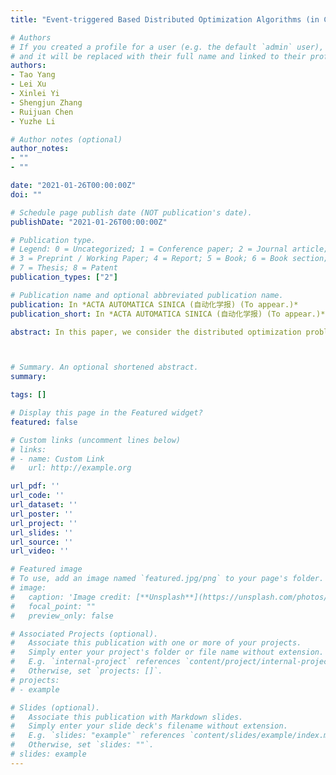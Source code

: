 ```yaml
---
title: "Event-triggered Based Distributed Optimization Algorithms (in Chinese)"

# Authors
# If you created a profile for a user (e.g. the default `admin` user), write the username (folder name) here 
# and it will be replaced with their full name and linked to their profile.
authors:
- Tao Yang
- Lei Xu
- Xinlei Yi
- Shengjun Zhang
- Ruijuan Chen
- Yuzhe Li

# Author notes (optional)
author_notes:
- ""
- ""

date: "2021-01-26T00:00:00Z"
doi: ""

# Schedule page publish date (NOT publication's date).
publishDate: "2021-01-26T00:00:00Z"

# Publication type.
# Legend: 0 = Uncategorized; 1 = Conference paper; 2 = Journal article;
# 3 = Preprint / Working Paper; 4 = Report; 5 = Book; 6 = Book section;
# 7 = Thesis; 8 = Patent
publication_types: ["2"]

# Publication name and optional abbreviated publication name.
publication: In *ACTA AUTOMATICA SINICA (自动化学报) (To appear.)*
publication_short: In *ACTA AUTOMATICA SINICA (自动化学报) (To appear.)*

abstract: In this paper, we consider the distributed optimization problem, whose objective is to minimize a global cost function formed by a sum of local private cost functions,  by using local information exchange. In order to avoid continuous communication among agents and reduce communication overheads, we develop event-triggered distributed optimization algorithms for undirected connected graphs based on the proportional-integral control strategy. We show that the proposed algorithms are free of Zeno behavior, and asymptotically converge to one of global minimizers, if the local cost functions are convex and differentiable. Moreover, we show that the proposed algorithms exponentially converge to the unique global minimizer if in addition, the local cost functions have locally Lipschitz gradients, and the global cost function is restricted strongly convex with respect to the global minimizer. The theoretical results are illustrated by numerical simulations.



# Summary. An optional shortened abstract.
summary:

tags: []

# Display this page in the Featured widget?
featured: false

# Custom links (uncomment lines below)
# links:
# - name: Custom Link
#   url: http://example.org

url_pdf: ''
url_code: ''
url_dataset: ''
url_poster: ''
url_project: ''
url_slides: ''
url_source: ''
url_video: ''

# Featured image
# To use, add an image named `featured.jpg/png` to your page's folder. 
# image:
#   caption: 'Image credit: [**Unsplash**](https://unsplash.com/photos/pLCdAaMFLTE)'
#   focal_point: ""
#   preview_only: false

# Associated Projects (optional).
#   Associate this publication with one or more of your projects.
#   Simply enter your project's folder or file name without extension.
#   E.g. `internal-project` references `content/project/internal-project/index.md`.
#   Otherwise, set `projects: []`.
# projects:
# - example

# Slides (optional).
#   Associate this publication with Markdown slides.
#   Simply enter your slide deck's filename without extension.
#   E.g. `slides: "example"` references `content/slides/example/index.md`.
#   Otherwise, set `slides: ""`.
# slides: example
---
```


<!-- {{% callout note %}}
Click the *Cite* button above to demo the feature to enable visitors to import publication metadata into their reference management software.
{{% /callout %}}

{{% callout note %}}
Create your slides in Markdown - click the *Slides* button to check out the example.
{{% /callout %}}

Supplementary notes can be added here, including [code, math, and images](https://wowchemy.com/docs/writing-markdown-latex/). -->
